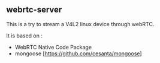 webrtc-server
-------------

This is a try to stream a V4L2 linux device through webRTC.

It is based on :
 * WebRTC Native Code Package 
 * mongoose [https://github.com/cesanta/mongoose]
